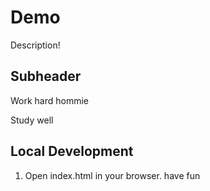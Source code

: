 # Demo

Description!

## Subheader

Work hard hommie

Study well

## Local Development

1. Open index.html in your browser.
have fun